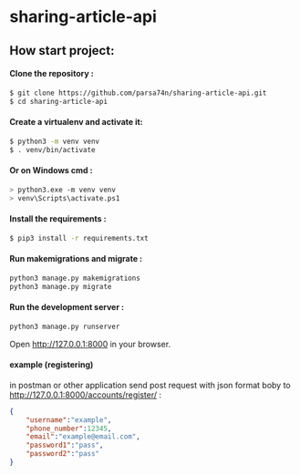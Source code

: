 # sharing-article-api

## How start project:


#### Clone the repository :
```bash
$ git clone https://github.com/parsa74n/sharing-article-api.git
$ cd sharing-article-api
```

#### Create a virtualenv and activate it:
 ```bash
$ python3 -m venv venv
$ . venv/bin/activate
```

#### Or on Windows cmd : 
 ```bash
> python3.exe -m venv venv
> venv\Scripts\activate.ps1
```

#### Install the requirements :
```bash
$ pip3 install -r requirements.txt
```




####  Run makemigrations and migrate :
```bash
python3 manage.py makemigrations
python3 manage.py migrate
```

#### Run the development server :
```bash
python3 manage.py runserver
```

Open http://127.0.0.1:8000 in your browser. 


#### example (registering)
in postman or other application send post request with json format boby to http://127.0.0.1:8000/accounts/register/ :
```json data example
{
    "username":"example",
    "phone_number":12345,
    "email":"example@email.com",
    "password1":"pass",
    "password2":"pass"
}
```

